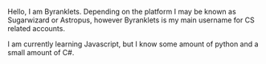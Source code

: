 Hello, I am Byranklets. Depending on the platform I may be known as Sugarwizard or Astropus, however Byranklets is my main username for CS related accounts.

I am currently learning Javascript, but I know some amount of python and a small amount of C#.
